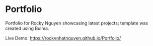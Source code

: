 # Portfolio
Portfolio for Rocky Nguyen showcasing latest projects; template was created using Bulma.

Live Demo: https://rockynhatnguyen.github.io/Portfolio/
